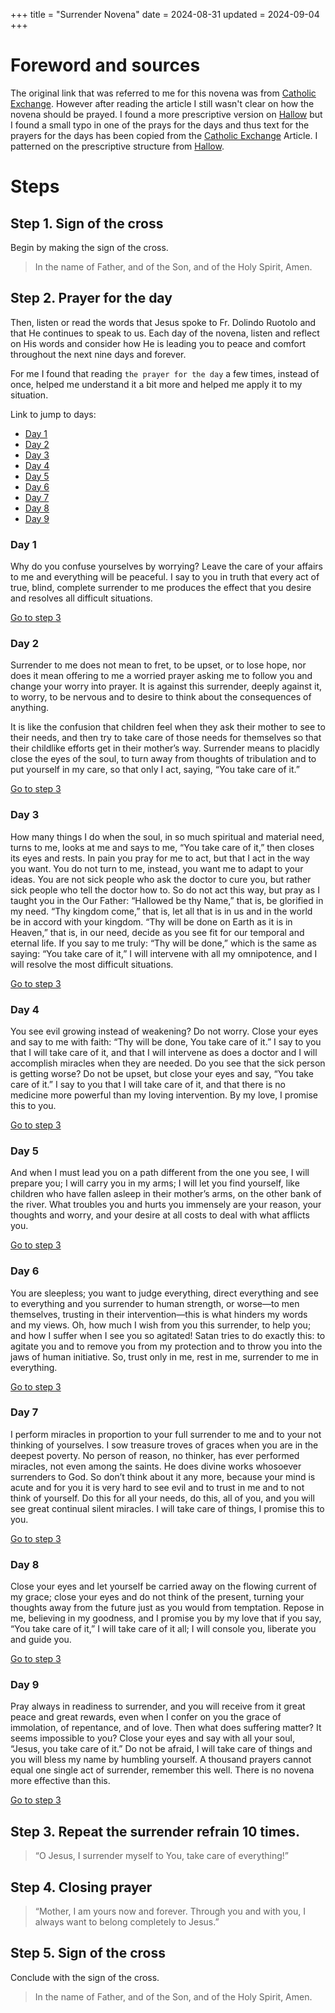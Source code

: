 +++
title = "Surrender Novena"
date = 2024-08-31
updated = 2024-09-04
+++

# Foreword and sources

The original link that was referred to me for this novena was from [Catholic Exchange][ce].
However after reading the article I still wasn't clear on how the novena should be prayed.
I found a more prescriptive version on [Hallow][hallow] but I found a small typo in one of the prays for the days and thus text for the prayers for the days has been copied from the [Catholic Exchange](ce) Article.
I patterned on the prescriptive structure from [Hallow](hallow).

[hallow]: https://hallow.com/blog/how-to-pray-the-surrender-novena/
[ce]: https://catholicexchange.com/the-surrender-novena-let-jesus-take-care-of-everything/

# Steps

## Step 1. Sign of the cross

Begin by making the sign of the cross.

> In the name of Father, and of the Son, and of the Holy Spirit, Amen.

## Step 2. Prayer for the day

Then, listen or read the words that Jesus spoke to Fr. Dolindo Ruotolo and that He continues to speak to us.
Each day of the novena, listen and reflect on His words and consider how He is leading you to peace and comfort throughout the next nine days and forever.

For me I found that reading `the prayer for the day` a few times, instead of once, helped me understand it a bit more and helped me apply it to my situation.

Link to jump to days:

- [Day 1](#day-1)
- [Day 2](#day-2)
- [Day 3](#day-3)
- [Day 4](#day-4)
- [Day 5](#day-5)
- [Day 6](#day-6)
- [Day 7](#day-7)
- [Day 8](#day-8)
- [Day 9](#day-9)

### Day 1

Why do you confuse yourselves by worrying? Leave the care of your affairs to me and everything will be peaceful.
I say to you in truth that every act of true, blind, complete surrender to me produces the effect that you desire and resolves all difficult situations.

[Go to step 3](#step-3-repeat-the-surrender-refrain-10-times)

### Day 2

Surrender to me does not mean to fret, to be upset, or to lose hope, nor does it mean offering to me a worried prayer asking me to follow you and change your worry into prayer.
It is against this surrender, deeply against it, to worry, to be nervous and to desire to think about the consequences of anything.

It is like the confusion that children feel when they ask their mother to see to their needs, and then try to take care of those needs for themselves so that their childlike efforts get in their mother’s way.
Surrender means to placidly close the eyes of the soul, to turn away from thoughts of tribulation and to put yourself in my care, so that only I act, saying, “You take care of it.”

[Go to step 3](#step-3-repeat-the-surrender-refrain-10-times)

### Day 3

How many things I do when the soul, in so much spiritual and material need, turns to me, looks at me and says to me, “You take care of it,” then closes its eyes and rests.
In pain you pray for me to act, but that I act in the way you want.
You do not turn to me, instead, you want me to adapt to your ideas.
You are not sick people who ask the doctor to cure you, but rather sick people who tell the doctor how to.
So do not act this way, but pray as I taught you in the Our Father: “Hallowed be thy Name,” that is, be glorified in my need.
“Thy kingdom come,” that is, let all that is in us and in the world be in accord with your kingdom.
“Thy will be done on Earth as it is in Heaven,” that is, in our need, decide as you see fit for our temporal and eternal life.
If you say to me truly: “Thy will be done,” which is the same as saying: “You take care of it,” I will intervene with all my omnipotence, and I will resolve the most difficult situations.

[Go to step 3](#step-3-repeat-the-surrender-refrain-10-times)

### Day 4

You see evil growing instead of weakening? Do not worry.
Close your eyes and say to me with faith: “Thy will be done, You take care of it.”
I say to you that I will take care of it, and that I will intervene as does a doctor and I will accomplish miracles when they are needed.
Do you see that the sick person is getting worse? Do not be upset, but close your eyes and say, “You take care of it.”
I say to you that I will take care of it, and that there is no medicine more powerful than my loving intervention.
By my love, I promise this to you.

[Go to step 3](#step-3-repeat-the-surrender-refrain-10-times)

### Day 5

And when I must lead you on a path different from the one you see, I will prepare you; I will carry you in my arms; I will let you find yourself, like children who have fallen asleep in their mother’s arms, on the other bank of the river.
What troubles you and hurts you immensely are your reason, your thoughts and worry, and your desire at all costs to deal with what afflicts you.

[Go to step 3](#step-3-repeat-the-surrender-refrain-10-times)

### Day 6

You are sleepless; you want to judge everything, direct everything and see to everything and you surrender to human strength, or worse—to men themselves, trusting in their intervention—this is what hinders my words and my views.
Oh, how much I wish from you this surrender, to help you; and how I suffer when I see you so agitated! Satan tries to do exactly this: to agitate you and to remove you from my protection and to throw you into the jaws of human initiative.
So, trust only in me, rest in me, surrender to me in everything.

[Go to step 3](#step-3-repeat-the-surrender-refrain-10-times)

### Day 7

I perform miracles in proportion to your full surrender to me and to your not thinking of yourselves.
I sow treasure troves of graces when you are in the deepest poverty.
No person of reason, no thinker, has ever performed miracles, not even among the saints.
He does divine works whosoever surrenders to God.
So don’t think about it any more, because your mind is acute and for you it is very hard to see evil and to trust in me and to not think of yourself.
Do this for all your needs, do this, all of you, and you will see great continual silent miracles.
I will take care of things, I promise this to you.

[Go to step 3](#step-3-repeat-the-surrender-refrain-10-times)

### Day 8

Close your eyes and let yourself be carried away on the flowing current of my grace; close your eyes and do not think of the present, turning your thoughts away from the future just as you would from temptation.
Repose in me, believing in my goodness, and I promise you by my love that if you say, “You take care of it,” I will take care of it all; I will console you, liberate you and guide you.

[Go to step 3](#step-3-repeat-the-surrender-refrain-10-times)

### Day 9

Pray always in readiness to surrender, and you will receive from it great peace and great rewards, even when I confer on you the grace of immolation, of repentance, and of love.
Then what does suffering matter? It seems impossible to you? Close your eyes and say with all your soul, “Jesus, you take care of it.”
Do not be afraid, I will take care of things and you will bless my name by humbling yourself.
A thousand prayers cannot equal one single act of surrender, remember this well.
There is no novena more effective than this.

[Go to step 3](#step-3-repeat-the-surrender-refrain-10-times)

## Step 3. Repeat the surrender refrain 10 times.

> “O Jesus, I surrender myself to You, take care of everything!”

## Step 4. Closing prayer

> “Mother, I am yours now and forever. Through you and with you, I always want to belong completely to Jesus.”

## Step 5. Sign of the cross

Conclude with the sign of the cross.

> In the name of Father, and of the Son, and of the Holy Spirit, Amen.
